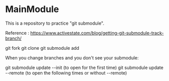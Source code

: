 # MainModule
This is a repository to practice "git submodule".

Reference : https://www.activestate.com/blog/getting-git-submodule-track-branch/

git fork <forked-repository>
git clone <forked-repository>
git submodule add <forked-repository>

When you change branches and you don't see your submodule:

git submodule update --init (to open for the first time)
git submodule update --remote (to open the following times or without --remote)
